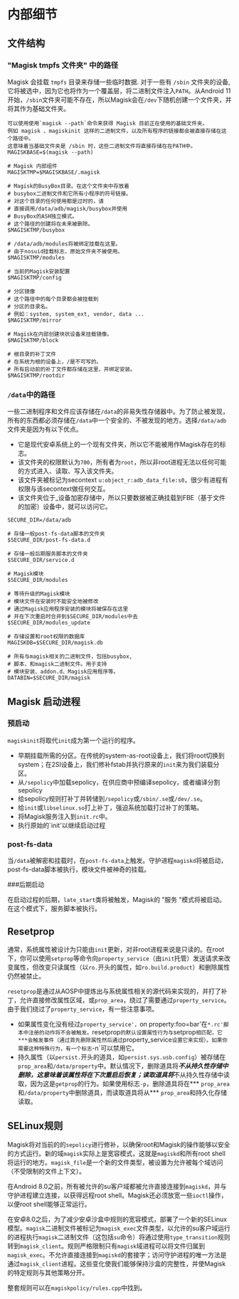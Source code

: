 # 内部细节

## 文件结构

###  "Magisk tmpfs 文件夹" 中的路径

Magisk 会挂载  `tmpfs` 目录来存储一些临时数据. 对于一些有 `/sbin` 文件夹的设备, 它将被选中，因为它也将作为一个覆盖层，将二进制文件注入`PATH`。从Android 11开始，`/sbin`文件夹可能不存在，所以Magisk会在`/dev`下随机创建一个文件夹，并将其作为基础文件夹。

```
可以使用使用`magisk --path`命令来获得 Magisk 目前正在使用的基础文件夹。
例如 magisk 、magiskinit 这样的二进制文件，以及所有程序的链接都会被直接存储在这个路径中。
这意味着当基础文件夹是 /sbin 时，这些二进制文件将直接存储在在PATH中。
MAGISKBASE=$(magisk --path)

# Magisk 内部组件
MAGISKTMP=$MAGISKBASE/.magisk

# Magisk的BusyBox目录。在这个文件夹中存放着
# busybox二进制文件和它所有小程序的符号链接。
# 对这个目录的任何使用都是过时的，请
# 直接调用/data/adb/magisk/busybox并使用
# BusyBox的ASH独立模式。
# 这个路径的创建将在未来被删除。
$MAGISKTMP/busybox

# /data/adb/modules将被绑定挂载在这里。
# 由于nosuid挂载标志，原始文件夹不被使用。
$MAGISKTMP/modules

# 当前的Magisk安装配置
$MAGISKTMP/config

# 分区镜像
# 这个路径中的每个目录都会被挂载到
# 分区的目录名。
# 例如：system, system_ext, vendor, data ...
$MAGISKTMP/mirror

# Magisk在内部创建块状设备来挂载镜像。
$MAGISKTMP/block

# 根目录的补丁文件
# 在系统为根的设备上，/是不可写的。
# 所有启动前的补丁文件都存储在这里，并绑定安装。
$MAGISKTMP/rootdir
```

### `/data`中的路径

一些二进制程序和文件应该存储在`/data`的非易失性存储器中。为了防止被发现，所有的东西都必须存储在`/data`中一个安全的、不被发现的地方。选择`/data/adb`文件夹是因为有以下优点。

- 它是现代安卓系统上的一个现有文件夹，所以它不能被用作Magisk存在的标志。
- 该文件夹的权限默认为`700`，所有者为`root`，所以非root进程无法以任何可能的方式进入、读取、写入该文件夹。
- 该文件夹被标记为secontext `u:object_r:adb_data_file:s0`，很少有进程有权限与该secontext做任何交互。
- 该文件夹位于_设备加密存储中，所以只要数据被正确挂载到FBE（基于文件的加密）设备中，就可以访问它。

```
SECURE_DIR=/data/adb

# 存储一般post-fs-data脚本的文件夹
$SECURE_DIR/post-fs-data.d

# 存储一般后期服务脚本的文件夹
$SECURE_DIR/service.d

# Magisk模块
$SECURE_DIR/modules

# 等待升级的Magisk模块
# 模块文件在安装时不能安全地被修改
# 通过Magisk应用程序安装的模块将被保存在这里
# 并在下次重启时合并到$SECURE_DIR/modules中去
$SECURE_DIR/modules_update

# 存储设置和root权限的数据库
MAGISKDB=$SECURE_DIR/magisk.db

# 所有与magisk相关的二进制文件，包括busybox,
# 脚本，和magisk二进制文件。用于支持
# 模块安装、addon.d、Magisk应用程序等。
DATABIN=$SECURE_DIR/magisk

```

## Magisk 启动进程

### 预启动

`magiskinit`将取代`init`成为第一个运行的程序。

- 早期挂载所需的分区。在传统的system-as-root设备上，我们将root切换到system；在2SI设备上，我们修补fstab并执行原来的`init`来为我们装载分区。
- 从`/sepolicy`中加载sepolicy，在供应商中预编译sepolicy，或者编译分割sepolicy
- 给sepolicy规则打补丁并转储到`/sepolicy`或`/sbin/.se`或`/dev/.se`。
- 给`init`或`libselinux.so`打上补丁，强迫系统加载打过补丁的策略。
- 将Magisk服务注入到`init.rc`中。
- 执行原始的`init'以继续启动过程

### post-fs-data

当`/data`被解密和挂载时，在`post-fs-data`上触发。守护进程`magiskd`将被启动，post-fs-data脚本被执行，模块文件被神奇的挂载。

###后期启动

在启动过程的后期，`late_start`类将被触发，Magisk的 "服务 "模式将被启动。在这个模式下，服务脚本被执行。

## Resetprop

通常，系统属性被设计为只能由`init`更新，对非root进程来说是只读的。在root下，你可以使用`setprop`等命令向`property_service`（由`init`托管）发送请求来改变属性，但改变只读属性（以`ro.`开头的属性，如`ro.build.product`）和删除属性仍然被禁止。

`resetprop`是通过从AOSP中提炼出与系统属性相关的源代码来实现的，并打了补丁，允许直接修改属性区域，或`prop_area`，绕过了需要通过`property_service`。由于我们绕过了`property_service`，有一些注意事项。

- 如果属性变化没有经过`property_service'，`on property:foo=bar'在`*.rc'脚本中注册的动作将不会被触发。`resetprop`的默认设置属性行为与`setprop`相匹配，它***会触发事件（通过首先删除属性然后通过`property_service`设置它来实现）。如果你需要这种特殊行为，有一个标志`-n`可以禁用它。
- 持久属性（以`persist.`开头的道具，如`persist.sys.usb.config`）被存储在`prop_area`和`/data/property`中。默认情况下，删除道具将***不从持久性存储中删除，这意味着该属性将在下次重启后恢复；读取道具将***不从持久性存储中读取，因为这是`getprop`的行为。如果使用标志`-p`，删除道具将在*** `prop_area`和`/data/property`中删除道具，而读取道具将从*** `prop_area`和持久化存储读取。

## SELinux规则

Magisk将对当前的的`sepolicy`进行修补，以确保root和Magisk的操作能够以安全的方式运行。新的域`magisk`实际上是宽容模式，这就是`magiskd`和所有root shell将运行的地方。`magisk_file`是一个新的文件类型，被设置为允许被每个域访问（不受限制的文件上下文）。

在Android 8.0之前，所有被允许的su客户域都被允许直接连接到`magiskd`，并与守护进程建立连接，以获得远程root shell。Magisk还必须放宽一些`ioctl`操作，以便root shell能够正常运行。

在安卓8.0之后，为了减少安卓沙盒中规则的宽容模式，部署了一个新的SELinux模型。`magisk`二进制文件被标记为`magisk_exec`文件类型，以允许的su客户域运行的进程执行`magisk`二进制文件（这包括`su`命令）将通过使用`type_transition`规则转到`magisk_client`。规则严格限制只有`magisk`域进程可以将文件归属到`magisk_exec`。不允许直接连接到`magiskd`的套接字；访问守护进程的唯一方法是通过`magisk_client`进程。这些变化使我们能够保持沙盒的完整性，并使Magisk的特定规则与其他策略分开。

整套规则可以在`magiskpolicy/rules.cpp`中找到。
